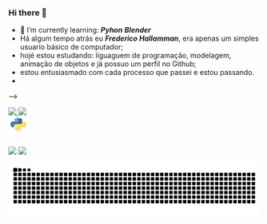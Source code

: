 ### Hi there 👋


- 🌱 I’m currently learning: _**Pyhon** **Blender**_
- Há algum tempo atrás eu _**Frederico Hallamman**_, era apenas um simples usuario básico de computador;
- hojé estou estudando: liguaguem de programação, modelagem, animação de objetos e já possuo um perfil no Github;
- estou entusiasmado com cada processo que passei e estou passando.
- 
-->
<div>
  <a href="https://github.com/FredericoFreitas">
  <img height="180em" src="https://github-readme-stats.vercel.app/api?username=FredericoFreitas&show_icons=true&theme=dark&include_all_commits=true&count_private=true"/>
  <img height="180em" src="https://github-readme-stats.vercel.app/api/top-langs/?username=FredericoFreitas&layout=compact&langs_count=7&theme=dark"/>
</div>
  <img align="center" alt="Rafa-Python" height="30" width="40" src="https://raw.githubusercontent.com/devicons/devicon/master/icons/python/python-original.svg">
</div>
  
  ##
  
  <div>
  <a href = "mailto:fredericohallamman@gmail.com"><img src="https://img.shields.io/badge/Gmail-D14836?style=for-the-badge&logo=gmail&logoColor=white"></a>
   <a href="https://www.linkedin.com/in/frederico-hallamman-bb408716b/" target="_blank"><img src="https://img.shields.io/badge/-LinkedIn-%230077B5?style=for-the-badge&logo=linkedin&logoColor=white" target="_blank"></a> 
  
  ![Snake animation](https://github.com/FredericoFreitas/FredericoFreitas/blob/output/github-contribution-grid-snake.svg)
  </div>
